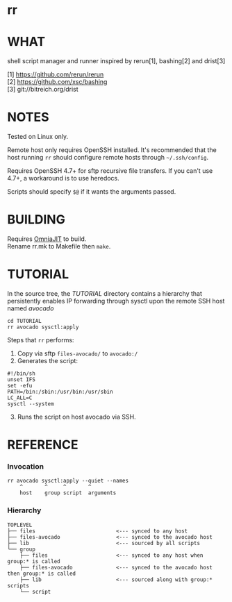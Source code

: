# rr

# WHAT

shell script manager and runner inspired by rerun[1], bashing[2] and drist[3]

[1] https://github.com/rerun/rerun  
[2] https://github.com/xsc/bashing  
[3] git://bitreich.org/drist  

# NOTES

Tested on Linux only.  

Remote host only requires OpenSSH installed. It's recommended that the host running `rr` should configure remote hosts through `~/.ssh/config`.  

Requires OpenSSH 4.7+ for sftp recursive file transfers. If you can't use 4.7+, a workaround is to use heredocs.  

Scripts should specify `$@` if it wants the arguments passed.

# BUILDING

Requires [OmniaJIT](https://github.com/tongson/OmniaJIT/) to build.  
Rename rr.mk to Makefile then `make`.


# TUTORIAL

In the source tree, the *TUTORIAL* directory contains a hierarchy that persistently enables IP forwarding through sysctl upon the remote SSH host named *avocado*

    cd TUTORIAL
    rr avocado sysctl:apply

Steps that `rr` performs:

1. Copy via sftp `files-avocado/` to `avocado:/`
2. Generates the script:

```
#!/bin/sh
unset IFS
set -efu
PATH=/bin:/sbin:/usr/bin:/usr/sbin
LC_ALL=C
sysctl --system
```

3. Runs the script on host avocado via SSH.

# REFERENCE

### Invocation
    
    rr avocado sysctl:apply --quiet --names
        ^       ^     ^       ^
        host    group script  arguments

### Hierarchy

    TOPLEVEL
    ├── files                          <--- synced to any host
    ├── files-avocado                  <--- synced to the avocado host
    ├── lib                            <--- sourced by all scripts
    └── group 
        ├── files                      <--- synced to any host when group:* is called
        ├── files-avocado              <--- synced to the avocado host then group:* is called
        ├── lib                        <--- sourced along with group:* scripts
        └── script

